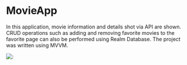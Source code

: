 # MovieApp

In this application, movie information and details shot via API are shown. CRUD operations such as adding and removing favorite movies to the favorite page can also be performed using Realm Database. The project was written using MVVM.

![:](https://www.linkedin.com/feed/update/urn:li:activity:7079104385573629952/)
